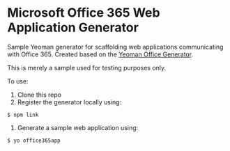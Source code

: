 # Microsoft Office 365 Web Application Generator

Sample Yeoman generator for scaffolding web applications communicating with Office 365. Created based on the [Yeoman Office Generator](https://github.com/OfficeDev/generator-office).

This is merely a sample used for testing purposes only.

To use:

1. Clone this repo
1. Register the generator locally using:
```
$ npm link
```
1. Generate a sample web application using:
``` 
$ yo office365app
```